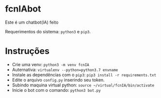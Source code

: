 # fcnIAbot <br>
Este é um chatbot(IA) feito <br>

Requerimentos do sistema: <code>python3</code> e <code>pip3</code>.

# Instruções
- Crie uma venv: ```python3 -m venv fcnIA```
- Auternativa: ```virtualenv --python=python3.7 envname```
- Instale as dependências com o <code>pip3</code>: ```pip3 install -r requirements.txt```
- Edite o arquivo <code>config.py</code> inserindo seu token.
- Subindo maquina virtual python: ```source ~/virtual/fcnIA/bin/activate```
- Inicie o bot com o comando: ```python3 bot.py```


